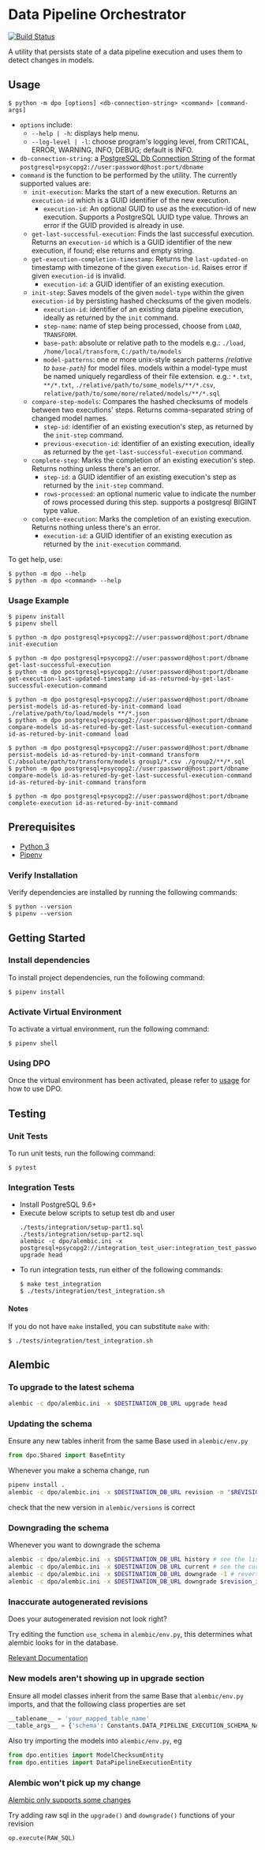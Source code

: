 # Data Pipeline Orchestrator

[![Build Status](https://travis-ci.com/PageUpPeopleOrg/data-pipeline-orchestrator.svg?branch=master)](https://travis-ci.com/PageUpPeopleOrg/data-pipeline-orchestrator)

A utility that persists state of a data pipeline execution and uses them to detect changes in models.

## Usage

```
$ python -m dpo [options] <db-connection-string> <command> [command-args]
```

- `options` include:
  - `--help | -h`: displays help menu.
  - `--log-level | -l`: choose program's logging level, from CRITICAL, ERROR, WARNING, INFO, DEBUG; default is INFO.
- `db-connection-string`: a [PostgreSQL Db Connection String](http://docs.sqlalchemy.org/en/latest/dialects/postgresql.html#module-sqlalchemy.dialects.postgresql.psycopg2) of the format `postgresql+psycopg2://user:password@host:port/dbname`
- `command` is the function to be performed by the utility. The currently supported values are:
  - `init-execution`: Marks the start of a new execution. Returns an `execution-id` which is a GUID identifier of the new execution.
    - `execution-id`: An optional GUID to use as the execution-id of new execution. Supports a PostgreSQL UUID type value. Throws an error if the GUID provided is already in use.
  - `get-last-successful-execution`: Finds the last successful execution. Returns an `execution-id` which is a GUID identifier of the new execution, if found; else returns and empty string.
  - `get-execution-completion-timestamp`: Returns the `last-updated-on` timestamp with timezone of the given `execution-id`. Raises error if given `execution-id` is invalid.
    - `execution-id`: a GUID identifier of an existing execution.
  - `init-step`: Saves models of the given `model-type` within the given `execution-id` by persisting hashed checksums of the given models.
    - `execution-id`: identifier of an existing data pipeline execution, ideally as returned by the `init` command.
    - `step-name`: name of step being processed, choose from `LOAD`, `TRANSFORM`.
    - `base-path`: absolute or relative path to the models e.g.: `./load`, `/home/local/transform`, `C:/path/to/models`
    - `model-patterns`: one or more unix-style search patterns _(relative to `base-path`)_ for model files. models within a model-type must be named uniquely regardless of their file extension. e.g.: `*.txt`, `**/*.txt`, `./relative/path/to/some_models/**/*.csv`, `relative/path/to/some/more/related/models/**/*.sql`
  - `compare-step-models`: Compares the hashed checksums of models between two executions' steps. Returns comma-separated string of changed model names.
    - `step-id`: identifier of an existing execution's step, as returned by the `init-step` command.
    - `previous-execution-id`: identifier of an existing execution, ideally as returned by the `get-last-successful-execution` command.
  - `complete-step`: Marks the completion of an existing execution's step. Returns nothing unless there's an error.
    - `step-id`: a GUID identifier of an existing execution's step as returned by the `init-step` command.
    - `rows-processed`: an optional numeric value to indicate the number of rows processed during this step. supports a postgresql BIGINT type value.
  - `complete-execution`: Marks the completion of an existing execution. Returns nothing unless there's an error.
    - `execution-id`: a GUID identifier of an existing execution as returned by the `init-execution` command.

To get help, use:

```
$ python -m dpo --help
$ python -m dpo <command> --help
```

### Usage Example

```
$ pipenv install
$ pipenv shell

$ python -m dpo postgresql+psycopg2://user:password@host:port/dbname init-execution

$ python -m dpo postgresql+psycopg2://user:password@host:port/dbname get-last-successful-execution
$ python -m dpo postgresql+psycopg2://user:password@host:port/dbname get-execution-last-updated-timestamp id-as-returned-by-get-last-successful-execution-command

$ python -m dpo postgresql+psycopg2://user:password@host:port/dbname persist-models id-as-retured-by-init-command load ./relative/path/to/load/models **/*.json
$ python -m dpo postgresql+psycopg2://user:password@host:port/dbname compare-models id-as-retured-by-get-last-successful-execution-command id-as-retured-by-init-command load

$ python -m dpo postgresql+psycopg2://user:password@host:port/dbname persist-models id-as-retured-by-init-command transform C:/absolute/path/to/transform/models group1/*.csv ./group2/**/*.sql
$ python -m dpo postgresql+psycopg2://user:password@host:port/dbname compare-models id-as-retured-by-get-last-successful-execution-command id-as-retured-by-init-command transform

$ python -m dpo postgresql+psycopg2://user:password@host:port/dbname complete-execution id-as-retured-by-init-command
```

## Prerequisites

- [Python 3](https://www.python.org/downloads/)
- [Pipenv](https://pipenv.readthedocs.io/en/latest/install/#installing-pipenv)

### Verify Installation

Verify dependencies are installed by running the following commands:

```
$ python --version
$ pipenv --version
```

## Getting Started

### Install dependencies

To install project dependencies, run the following command:

```
$ pipenv install
```

### Activate Virtual Environment

To activate a virtual environment, run the following command:

```
$ pipenv shell
```

### Using DPO

Once the virtual environment has been activated, please refer to [usage](#Usage) for how to use DPO.

## Testing

### Unit Tests

To run unit tests, run the following command:

```
$ pytest
```

### Integration Tests

- Install PostgreSQL 9.6+
- Execute below scripts to setup test db and user
  ```
  ./tests/integration/setup-part1.sql
  ./tests/integration/setup-part2.sql
  alembic -c dpo/alembic.ini -x postgresql+psycopg2://integration_test_user:integration_test_password@localhost:5432/integration_test_db upgrade head
  ```
- To run integration tests, run either of the following commands:
  ```
  $ make test_integration
  $ ./tests/integration/test_integration.sh
  ```

#### Notes

If you do not have `make` installed, you can substitute `make` with:

```
$ ./tests/integration/test_integration.sh
```

## Alembic

### To upgrade to the latest schema

```bash
alembic -c dpo/alembic.ini -x $DESTINATION_DB_URL upgrade head
```

### Updating the schema

Ensure any new tables inherit from the same Base used in `alembic/env.py`

```python
from dpo.Shared import BaseEntity
```

Whenever you make a schema change, run

```bash
pipenv install .
alembic -c dpo/alembic.ini -x $DESTINATION_DB_URL revision -m "$REVISION_MESSAGE" --autogenerate
```

check that the new version in `alembic/versions` is correct

### Downgrading the schema

Whenever you want to downgrade the schema

```bash
alembic -c dpo/alembic.ini -x $DESTINATION_DB_URL history # see the list of revision ids
alembic -c dpo/alembic.ini -x $DESTINATION_DB_URL current # see the current revision id
alembic -c dpo/alembic.ini -x $DESTINATION_DB_URL downgrade -1 # revert back one revision
alembic -c dpo/alembic.ini -x $DESTINATION_DB_URL downgrade $revision_id # revert back to a revision id, found using the history command
```

### Inaccurate autogenerated revisions

Does your autogenerated revision not look right?

Try editing the function `use_schema` in `alembic/env.py`, this determines what alembic looks for in the database.

[Relevant Documentation](https://alembic.sqlalchemy.org/en/latest/api/runtime.html?highlight=include_schemas#alembic.runtime.environment.EnvironmentContext.configure.params.include_object)

### New models aren't showing up in upgrade section

Ensure all model classes inherit from the same Base that `alembic/env.py` imports, and that the following class
properties are set

```python
__tablename__ = 'your_mapped_table_name'
__table_args__ = {'schema': Constants.DATA_PIPELINE_EXECUTION_SCHEMA_NAME}
```

Also try importing the models into `alembic/env.py`, eg

```python
from dpo.entities import ModelChecksumEntity
from dpo.entities import DataPipelineExecutionEntity
```

### Alembic won't pick up my change

[Alembic only supports some changes](https://alembic.sqlalchemy.org/en/latest/autogenerate.html#what-does-autogenerate-detect-and-what-does-it-not-detect)

Try adding raw sql in the `upgrade()` and `downgrade()` functions of your revision

```python
op.execute(RAW_SQL)
```